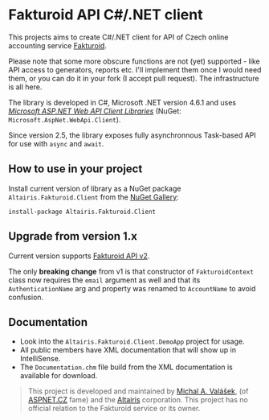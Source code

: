 ﻿# Fakturoid API C#/.NET client

This projects aims to create C#/.NET client for API of Czech online accounting service [Fakturoid](http://www.fakturoid.cz).

Please note that some more obscure functions are not (yet) supported - like API access to generators, reports etc. I'll implement them once I would need them, or you can do it in your fork (I accept pull request). The infrastructure is all here.

The library is developed in C#, Microsoft .NET version 4.6.1 and uses _[Microsoft ASP.NET Web API Client Libraries](http://www.asp.net/web-api)_ (NuGet: `Microsoft.AspNet.WebApi.Client`).

Since version 2.5, the library exposes fully asynchronnous Task-based API for use with `async` and `await`.

## How to use in your project

Install current version of library as a NuGet package `Altairis.Fakturoid.Client` from the [NuGet Gallery](http://www.nuget.org):

    install-package Altairis.Fakturoid.Client

## Upgrade from version 1.x


Current version supports [Fakturoid API v2](http://docs.fakturoid.apiary.io/). 

The only **breaking change** from v1 is that constructor of `FakturoidContext` class now requires the `email` argument as well and that its `AuthenticationName` arg and property was renamed to `AccountName` to avoid confusion.

## Documentation

* Look into the `Altairis.Fakturoid.Client.DemoApp` project for usage.
* All public members have XML documentation that will show up in IntelliSense.
* The `Documentation.chm` file build from the XML documentation is available for download. 

> This project is developed and maintained by [Michal A. Valášek](http://www.rider.cz), (of [ASPNET.CZ](http://www.aspnet.cz/) fame) and the [Altairis](http://www.altairis.cz) corporation. This project has no official relation to the Fakturoid service or its owner.